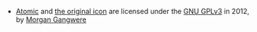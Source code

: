 - [Atomic](https://github.com/indrora/Atomic) and [the original icon](https://github.com/indrora/Atomic/blob/master/application/src/main/ic_launcher-web.png) are licensed under the [GNU GPLv3](https://github.com/indrora/Atomic/blob/master/LICENSE) in 2012, by [Morgan Gangwere](https://github.com/indrora)
